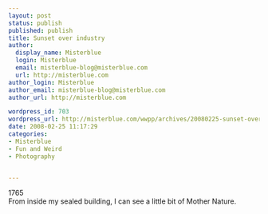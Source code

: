 ```yaml
---
layout: post
status: publish
published: publish
title: Sunset over industry
author:
  display_name: Misterblue
  login: Misterblue
  email: misterblue-blog@misterblue.com
  url: http://misterblue.com
author_login: Misterblue
author_email: misterblue-blog@misterblue.com
author_url: http://misterblue.com

wordpress_id: 703
wordpress_url: http://misterblue.com/wwpp/archives/20080225-sunset-over-industry
date: 2008-02-25 11:17:29
categories:
- Misterblue
- Fun and Weird
- Photography


---
```

<div class="g2image_float_left"><wpg2>1765</wpg2></div>From inside my sealed building, I can see a little bit of Mother Nature.
